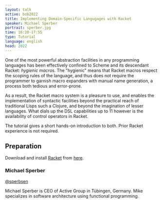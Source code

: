 ```yaml
---
layout: talk
active: bob2022
title: Implementing Domain-Specific Langugages with Racket
speaker: Michael Sperber
portrait: sperber.jpg
time: 16:20-17:55
type: Tutorial
language: english
head: 2022
---
```


One of the most powerful abstraction facilities in any programming
languages has been effectively confined to Scheme and its descendant
Racket: *hygienic macros*.  The "hygienic" means that Racket macros
respect the scoping rules of the language, and thus does not require
the programmer to garnish macro expanders with manual name generation,
a process both tedious and error-prone.

As a result, the Racket macro system is a pleasure to use, and enables
the implementation of syntactic facilities beyond the practical reach
of traditional Lisps such a Clojure, and beyond the imagination of
lesser languages.  What dials up the DSL capabilities up to 11 however
is the availability of control operators in Racket.

The tutorial gives a short hands-on introduction to both.  Prior
Racket experience is not required.

## Preparation

Download and install [Racket](https://racket-lang.org/) from
[here](https://download.racket-lang.org/).

### Michael Sperber

[@sperbsen](https://twitter.com/sperbsen)

Michael Sperber is CEO of Active Group in Tübingen, Germany.  Mike
specializes in software architecture using functional programming.
